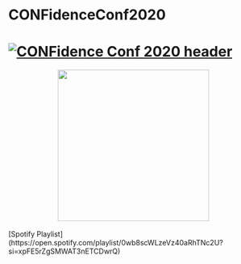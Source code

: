 # CONFidenceConf2020
# [![CONFidence Conf 2020 header](https://github.com/ch33r10/CONFidenceConf2020/blob/master/img/CONFidenceConfBanner.png)](https://ch33r10.com)
<p align='center'>
<a href="https://ch33r10.com"><img height="300" src="https://github.com/ch33r10/CONFidenceConf2020/blob/master/img/CONFidenceConfBanner.png"></a>&nbsp;&nbsp;
</p>
 [Spotify Playlist](https://open.spotify.com/playlist/0wb8scWLzeVz40aRhTNc2U?si=xpFE5rZgSMWAT3nETCDwrQ)

<p>
</p>
